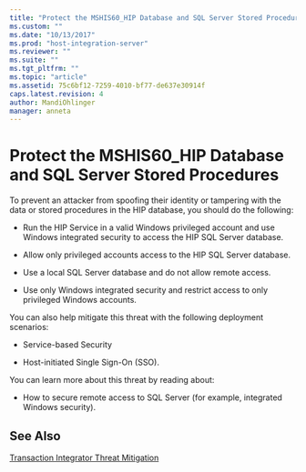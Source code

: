 ```yaml
---
title: "Protect the MSHIS60_HIP Database and SQL Server Stored Procedures1 | Microsoft Docs"
ms.custom: ""
ms.date: "10/13/2017"
ms.prod: "host-integration-server"
ms.reviewer: ""
ms.suite: ""
ms.tgt_pltfrm: ""
ms.topic: "article"
ms.assetid: 75c6bf12-7259-4010-bf77-de637e30914f
caps.latest.revision: 4
author: MandiOhlinger
manager: anneta
---
```

# Protect the MSHIS60_HIP Database and SQL Server Stored Procedures
To prevent an attacker from spoofing their identity or tampering with the data or stored procedures in the HIP database, you should do the following:  
  
-   Run the HIP Service in a valid Windows privileged account and use Windows integrated security to access the HIP SQL Server database.  
  
-   Allow only privileged accounts access to the HIP SQL Server database.  
  
-   Use a local SQL Server database and do not allow remote access.  
  
-   Use only Windows integrated security and restrict access to only privileged Windows accounts.  
  
 You can also help mitigate this threat with the following deployment scenarios:  
  
-   Service-based Security  
  
-   Host-initiated Single Sign-On (SSO).  
  
 You can learn more about this threat by reading about:  
  
-   How to secure remote access to SQL Server (for example, integrated Windows security).  
  
## See Also  
 [Transaction Integrator Threat Mitigation](../core/transaction-integrator-threat-mitigation.md)